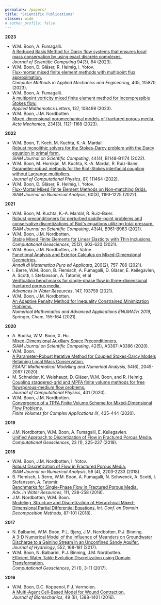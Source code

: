 ```yaml
---
permalink: /papers/
title: "Scientific Publications"
classes: wide
# author_profile: false
---
```


**2023**

- W.M. Boon, A. Fumagalli. \
    [A Reduced Basis Method for Darcy flow systems that ensures local mass conservation by using exact discrete complexes.](https://doi.org/10.1007/s10915-023-02119-3)\
	*Journal of Scientific Computing* 
    94(3), 64 (2023).
- W.M. Boon, D. Gläser, R. Helmig, I. Yotov. \
    [Flux-mortar mixed finite element methods with multipoint flux approximation.](https://doi.org/10.1016/j.cma.2022.115870)\
	*Computer Methods in Applied Mechanics and Engineering*, 
    405, 115870 (2023).
- W.M. Boon, A. Fumagalli. \
    [A multipoint vorticity mixed finite element method for incompressible Stokes flow.](https://doi.org/10.1016/j.aml.2022.108498)\
	*Applied Mathematics Letters*, 
    137, 108498 (2023).
- W.M. Boon, J.M. Nordbotten \
    [Mixed-dimensional poromechanical models of fractured porous media.](https://doi.org/10.1007/s00707-022-03378-1)\
	*Acta Mechanica*, 
    234(3), 1121-1168 (2023).

**2022**
- W.M. Boon, T. Koch, M. Kuchta, K.-A. Mardal. \
    [Robust monolithic solvers for the Stokes-Darcy problem with the Darcy equation in primal form.](https://doi.org/10.1137/21M1452974)\
	*SIAM Journal on Scientific Computing*, 
    44(4), B1148-B1174 (2022).
- W.M. Boon, M. Hornkjøl, M. Kuchta, K.-A. Mardal, R. Ruiz-Baier. \
    [Parameter-robust methods for the Biot-Stokes interfacial coupling without Lagrange multipliers.](https://doi.org/10.1016/j.jcp.2022.111464)\
	*Journal of Computational Physics*, 
    67, 111464 (2022).
- W.M. Boon, D. Gläser, R. Helmig, I. Yotov. \
    [Flux-Mortar Mixed Finite Element Methods on Non-matching Grids.](https://doi.org/10.1137/20M1361407)\
	*SIAM Journal on Numerical Analysis*, 
    60(3), 1193-1225 (2022).

**2021**
- W.M. Boon, M. Kuchta, K.-A. Mardal, R. Ruiz-Baier.	 \
    [Robust preconditioners for perturbed saddle-point problems and conservative discretizations of Biot's equations utilizing total pressure.](https://doi.org/10.1137/20M1379708)\
	*SIAM Journal on Scientific Computing*, 
    43(4), B961-B983 (2021).
- W.M. Boon, J.M. Nordbotten. \
    [Stable Mixed Finite Elements for Linear Elasticity with Thin Inclusions.](http://dx.doi.org/10.1007/s10596-020-10013-2)\
	*Computational Geosciences*, 
    25(2), 603-620 (2021).
- W.M. Boon, J.M. Nordbotten, J.E. Vatne. \
    [Functional Analysis and Exterior Calculus on Mixed-Dimensional Geometries.](https://doi.org/10.1007/s10231-020-01013-1)\
	*Annali di Matematica Pura ed Applicata*,
    200(2), 757-789 (2021). 
- I. Berre, W.M. Boon, B. Flemisch, A. Fumagalli, D. Gläser, E. Keilegavlen, A. Scotti, I. Stefansson, A. Tatomir, et al \
    [Verification benchmarks for single-phase flow in three-dimensional fractured porous media.](https://doi.org/10.1016/j.advwatres.2020.103759)\
	*Advances in Water Resources*, 
    147, 103759 (2021).
-	W.M. Boon, J.M. Nordbotten. \
	[An Adaptive Penalty Method for Inequality Constrained Minimization Problems.](https://doi.org/10.1007/978-3-030-55874-1_14)\
	*Numerical Mathematics and Advanced Applications ENUMATH 2019*, 
    Springer, Cham, 155-164 (2021).

**2020**
- A. Budiša, W.M. Boon, X. Hu. \
    [Mixed-Dimensional Auxiliary Space Preconditioners.](https://doi.org/10.1137/19M1292618)\
	*SIAM Journal on Scientific Computing*, 
    42(5), A3367-A3396 (2020).
- W.M. Boon. \
    [A Parameter-Robust Iterative Method for Coupled Stokes-Darcy Models Retaining Local Mass Conservation.](https://doi.org/10.1051/m2an/2020035)\
	*ESAIM: Mathematical Modelling and Numerical Analysis*, 
    54(6), 2045-2067 (2020).
- M. Schneider, K. Weishaupt, D. Gläser, W.M. Boon, and R. Helmig. \
    [Coupling staggered-grid and MPFA finite volume methods for free flow/porous-medium flow problems.](https://doi.org/10.1016/j.jcp.2019.109012)\
	*Journal of Computational Physics*, 
    401 (2020). 
-	W.M. Boon, J.M. Nordbotten. \
	[Convergence of a TPFA Finite Volume Scheme for Mixed-Dimensional Flow Problems.](https://doi.org/10.1007/978-3-030-43651-3_40)\
	*Finite Volumes for Complex Applications IX*, 
    435-444 (2020).

**2019**
- J.M. Nordbotten, W.M. Boon, A. Fumagalli, E. Keilegavlen. \
    [Unified Approach to Discretization of Flow in Fractured Porous Media.](https://doi.org/10.1007/s10596-018-9778-9)\
	*Computational Geosciences*, 
    23 (1), 225-237 (2019).

**2018**
- W.M. Boon, J.M. Nordbotten, I. Yotov. \
    [Robust Discretization of Flow in Fractured Porous Media.](https://doi.org/10.1137/17M1139102)\
	*SIAM Journal on Numerical Analysis*, 
    56 (4), 2203-2233 (2018).
- B. Flemisch, I. Berre, W.M. Boon, A. Fumagalli, N. Schwenck, A. Scotti, I. Stefansson, A. Tatomir. \
    [Benchmarks for Single-Phase Flow in Fractured Porous Media.](https://doi.org/10.1016/j.advwatres.2017.10.036)\
	*Adv. in Water Resources*, 
    111, 239-258 (2018).
-	J.M. Nordbotten, W.M. Boon. \
    [Modeling, Structure and Discretization of Hierarchical Mixed-Dimensional Partial Differential Equations.](https://doi.org/10.1007/978-3-319-93873-8_7)
	*Int. Conf. on Domain Decomposition Methods*, 
    87-101 (2018).

**2017**
- N. Balbarini, W.M. Boon, P.L. Bjerg, J.M. Nordbotten, P.J. Binning. \
    [A 3-D Numerical Model of the Influence of Meanders on Groundwater Discharge to a Gaining Stream in an Unconfined Sandy Aquifer.](https://doi.org/10.1016/j.jhydrol.2017.06.042)\
	*Journal of Hydrology*,
    552, 168-181 (2017).
- W.M. Boon, N. Balbarini, P.J. Binning, J.M. Nordbotten. \
    [Efficient Water Table Evolution Discretization using Domain Transformation.](https://doi.org/10.1007/s10596-016-9597-9)\
	*Computational Geosciences*, 
    21 (1), 3-11 (2017).

**2016**
- W.M. Boon, D.C. Koppenol, F.J. Vermolen. \
    [A Multi-Agent Cell-Based Model for Wound Contraction.](https://doi.org/10.1016/j.jbiomech.2015.11.058)\
	*Journal of Biomechanics*, 
    49 (8), 1388-1401 (2016).